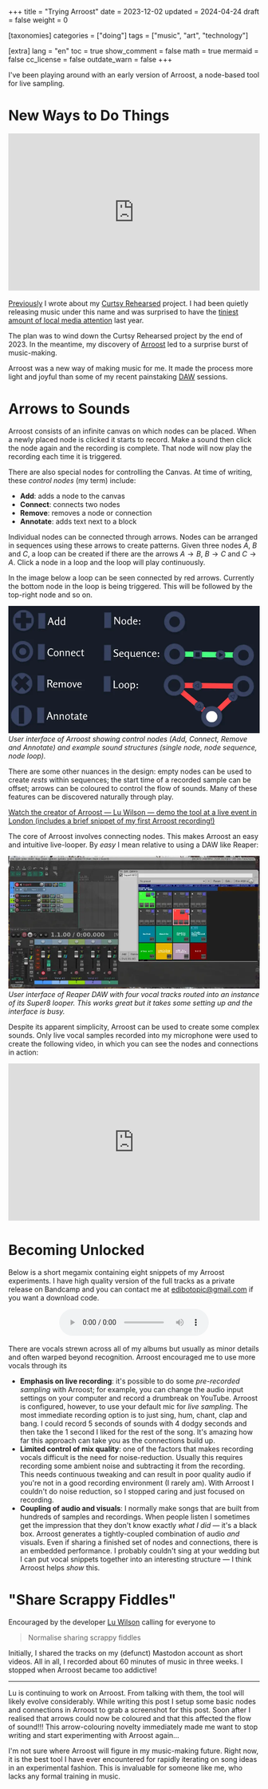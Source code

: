 +++
title = "Trying Arroost"
date = 2023-12-02
updated = 2024-04-24
draft = false
weight = 0

[taxonomies]
categories = ["doing"]
tags = ["music", "art", "technology"]

[extra]
lang = "en"
toc = true
show_comment = false
math = true
mermaid = false
cc_license = false
outdate_warn = false
+++

I've been playing around with an early version of Arroost, a node-based tool for live sampling.

<!-- more -->

# New Ways to Do Things

<iframe width="100%" height="315"
    src="https://www.youtube.com/embed/S3FayhhCjNo?si=BoWw9tHqKhInDquD"
    title="YouTube video player" frameborder="0" allow="accelerometer;
    autoplay; clipboard-write; encrypted-media; gyroscope;
    picture-in-picture; web-share" allowfullscreen></iframe>

[Previously](@/blog/doing/2023-07-08-curtsy-rehearsed.md) I wrote about my
[Curtsy Rehearsed](https://curtsyrehearsed.bandcamp.com/) project. 
I had been quietly releasing music under this name and was surprised
to have the [tiniest amount of local media
attention](https://www.echolive.ie/entertainment/whatson/arid-40902209.html)
last year.

The plan was to wind down the Curtsy Rehearsed
project by the end of 2023.
In the meantime, my discovery of [Arroost](https://arroost.com/) led
to a surprise burst of music-making.

Arroost was a new way of making music for me.
It made the process more light and joyful than some
of my recent painstaking
[DAW](https://en.wikipedia.org/wiki/Digital_audio_workstation) sessions.

# Arrows to Sounds

Arroost consists of an infinite canvas on which nodes can be placed.
When a newly placed node is clicked it starts to record.
Make a sound then click the node again and the recording is complete.
That node will now play the recording each time it is triggered.

There are also special nodes for controlling the Canvas.
At time of writing, these _control nodes_ (my term) include:

- **Add**: adds a node to the canvas
- **Connect**: connects two nodes
- **Remove**: removes a node or connection
- **Annotate**: adds text next to a block

Individual nodes can be connected through arrows.
Nodes can be arranged in sequences using these arrows to create patterns.
Given three nodes $A$, $B$ and $C$, a loop can be created if there
are the arrows $A \to B$, $B \to C$ and $C \to A$.
Click a node in a loop and the loop will play continuously.

In the image below a loop can be seen connected by red arrows.
Currently the bottom node in the loop is being triggered.
This will be followed by the top-right node and so on.

![Arroost interface](/figs/arroostUI.webp "UI of Arroost") *User interface of Arroost showing control nodes (Add, Connect, Remove and Annotate) and example sound structures (single node, node sequence, node loop).*

There are some other nuances in the design:
empty nodes can be used to create _rests_ within sequences;
the start time of a recorded sample can be offset;
arrows can be coloured to control the flow of sounds.
Many of these features can be discovered naturally through play.

[Watch the creator of Arroost — Lu Wilson — demo the tool at a live
event in London (includes a brief snippet of my first Arroost recording!)](https://www.youtube.com/watch?v=cF2OF75ivZM) 

The core of Arroost involves connecting nodes.
This makes Arroost an easy and intuitive live-looper.
By _easy_ I mean relative to using a DAW like Reaper:

![Reaper DAW with Super8 Looper](/figs/super8.webp "UI of Reaper with Super8") *User interface of Reaper DAW with four vocal tracks routed into an instance of its Super8 looper. This works great but it takes some setting up and the interface is busy.*

Despite its apparent simplicity, Arroost can be used to create
some complex sounds.
Only live vocal samples recorded into my microphone were used to
create the following video, in which you can see the nodes and
connections in action:

<iframe width="100%" height="315"
    src="https://www.youtube.com/embed/g_tYFdUn3G4?si=t2v4UdP_IrFdtY9d"
    title="YouTube video player" frameborder="0" allow="accelerometer;
    autoplay; clipboard-write; encrypted-media; gyroscope;
    picture-in-picture; web-share" allowfullscreen></iframe>

# Becoming Unlocked

Below is a short megamix containing eight snippets of my Arroost experiments.
I have high quality version of the full tracks as a private release on Bandcamp
and you can contact me at [edibotopic@gmail.com](mailto:edibotopic@gmail.com)
if you want a download code.

<div style="text-align: center">
    <audio controls>
      <source src="/audio/arroost_megamix_192.ogg" type="audio/ogg">
      <source src="/audio/arroost_megamix_320.mp3" type="audio/mpeg">
    Your browser does not support this audio.
    </audio>
</div>

There are vocals strewn across all of my albums but usually
as minor details and often warped beyond recognition.
Arroost encouraged me to use more vocals through its

- **Emphasis on live recording**: it's possible to do some
_pre-recorded sampling_ with Arroost; for example, you can
change the audio input settings on your computer and 
record a drumbreak on YouTube.
Arroost is configured, however, to use your default mic for _live
sampling_.
The most immediate recording option is to just sing, hum, chant, clap and bang.
I could record 5 seconds of sounds with 4 dodgy seconds and then 
take the 1 second I liked for the rest of the song.
It's amazing how far this approach can take you as the connections build up.
- **Limited control of mix quality**: one of the factors that makes 
recording vocals difficult is the need for noise-reduction.
Usually this requires recording some ambient noise and subtracting it
from the recording.
This needs continuous tweaking and can result in poor quality audio if
you're not in a good recording environment (I rarely am).
With Arroost I couldn't do noise reduction, so I stopped caring and
just focused on recording.
- **Coupling of audio and visuals**: I normally make songs that are built
from hundreds of samples and recordings.
When people listen I sometimes get the impression that they
don't know exactly _what I did_ — it's a black box.
Arroost generates a tightly-coupled combination of audio _and_ visuals.
Even if sharing a finished set of nodes and connections, there is
an embedded performance.
I probably couldn't sing at your wedding but I can put vocal snippets
together into an interesting structure — I think Arroost helps _show_ this.

# "Share Scrappy Fiddles"

Encouraged by the developer [Lu Wilson](https://www.todepond.com/) calling for everyone to 

> Normalise sharing scrappy fiddles

Initially, I shared the tracks on my (defunct) Mastodon account as short videos.
All in all, I recorded about 60 minutes of music in three weeks.
I stopped when Arroost became too addictive!

---

Lu is continuing to work on Arroost.
From talking with them, the tool will likely evolve considerably.
While writing this post I setup some basic nodes and connections in
Arroost to grab a screenshot for this post.
Soon after I realised that arrows could now be coloured and that
this affected the flow of sound!!!
This arrow-colouring novelty immediately made me want to stop writing
and start experimenting with Arroost again...

I'm not sure where Arroost will figure in my music-making future.
Right now, it is the best tool I have ever encountered for rapidly
iterating on song ideas in an experimental fashion.
This is invaluable for someone like me, who lacks any formal training
in music.
